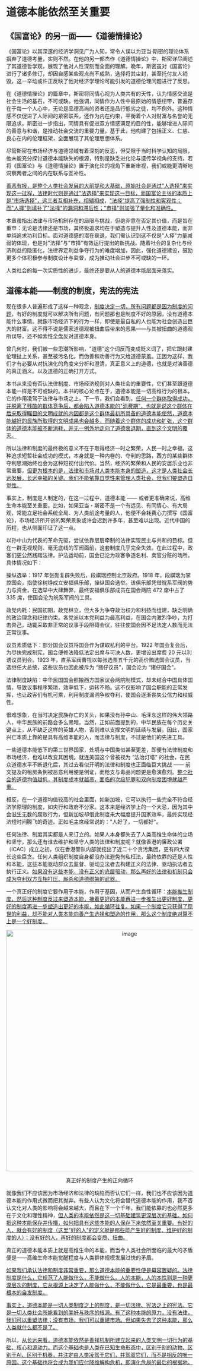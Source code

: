 # 道德本能依然至关重要

## 《国富论》的另一面——《道德情操论》

《国富论》以其深邃的经济学洞见广为人知，常令人误以为亚当·斯密的理论体系摒弃了道德考量，实则不然。在他的另一部杰作《道德情操论》中，斯密详尽阐述了其道德哲学观，展现了他对人性深刻而全面的理解。晚年，斯密虽对《国富论》进行了诸多修订，却因自感某些观点尚不成熟，选择将其尘封，甚至托付友人销毁，这一举动或许正反映了他对经济学理论可能引发的道德伦理问题进行了反思。

在《道德情操论》的篇章中，斯密将同情心视为人类共有的天性，认为情感交流是社会生活的基石，不可或缺。他强调，同情作为人性中最原始的情感纽带，普遍存在于每一个人心中，无论是品德高尚的贤者还是品行低劣之徒，均不例外。这种情感不仅促进了人际间的紧密联系，还作为内在约束，平衡着个人对财富与名誉的无限追求。斯密进一步指出，同情具有促进双方情感满足的目的性，能够增进人际间的善意与和谐，是推动社会交流的重要力量。基于此，他构建了包括正义、仁慈、良心在内的伦理框架，全面展现了其伦理思想体系。

尽管斯密在市场经济与道德领域有着深刻的反思，但受限于当时科学认知的局限，他未能充分探讨道德本能缺失的根源，特别是缺乏进化论与遗传学视角的支持。若将《国富论》与《道德情操论》置于演化论的视角下重新审视，我们或能更清晰地洞察两者之间的内在联系与互补性。

[善恶有报，是整个人类社会发展的大前提和大基础，原始社会是通过"人选择"来实现这一过程，法律时代则是通过"法选择"来实现这一目标，而国富论主张的本质上是"市场选择"，这三者互相补充，相辅相成]()，["法择"提高了强制性和客观性；而"人择"则填补了"法择"的漏洞和滞后性；"市择"则加强了量化和准确性。]()

本章虽指出法律与市场机制存在的局限与挑战，但绝非意在否定其价值，而是旨在重申：无论是法律还是市场，其终极追求均在于塑造与提升人性及道德本能，而非单纯追求功利目标。面对道德感的潜在衰退，我们需认识到这不仅是"人择"力量减弱的体现，也是对"法择"与"市择"有效运行提出的新挑战。随着社会的复杂化与经济利益的隐匿化，法律界定利益争夺行为的难度增加，因此，强化道德建设，鼓励更多个体积极参与制度设计与监督，成为推动社会进步不可或缺的一环。

人类社会的每一次实质性的进步，最终还是要从人的道德本能层面来落实。

## 道德本能——制度的制度，宪法的宪法

现在很多人普遍形成了这样一种观念，[制度决定一切，所有问题都是因为制度的问题]()，有好的制度就可以解决所有问题，有问题那也是制度不好的原因，没有道德本能什么事情。就像市场经济下的行为一样，即使是最自私的人也能为社会创造出巨大的财富。这不得不说是儒家道德观被扭曲后带来的恶果——与其被扭曲的道德观所误导，还不如索性全盘反对道德本身。

曾几何时，我们被一些思潮所影响，"道德"这个词反而变成贬义词了，把它跟封建伦理扯上关系，甚至被污名化。而伪善和劝善行为又给道德蒙羞。正因为这样，我们才有必要从对抗演化的角度来分析和澄清，真正意义上的道德，也就是对演善德的真正涵义。以及道德的正确打开方式。

本书从来没有否认法律制度、市场经济规则对人类社会的重要性，它们甚至跟道德本能一样是不可或缺的。本书的核心论点在于，道德本能是一切高维行为的根本，它的作用凌驾于法律与市场之上，下一节，我们会看到，[任何一个群体取得成功，并脱离了残酷的群体竞争后，都会陷入道德本能的"消费期"，也就是说这个群体在后来取得瞩目的文明成就的内因都是这个群体最初所具备的道德本能使然，道德本能越好的民族所取得的文明成果也会越多，而随着这个群体的成功和扩张，这个群体的道德本能被不断消耗，并无一例外地走向了道德衰退期，直到这个文明的覆灭。]()

所以法律和制度的最终极的意义不在于取得经济一时之繁荣，人民一时之幸福，这种追求短暂社会成功的模式，本身就是一种内卷的、夺利的思路，西方的某些群体夺利思潮始终也会为这种短视付出代价。当然，经济的繁荣和人民的安居乐业也非常重要，[但更为根本的是，法律和市场对人类本能本身的塑造，这才是人类社会长远发展，长远幸福的关键。我们不能依靠自觉性来管理人类社会，但我们要塑造自觉性。]()

事实上，制度是人制定的，在这一过程中，道德本能 —— 或者更准确来说，高维生命本能至关重要。比如，如果亚当・斯密不是一个有远见、有同情心、有大局观，常能立足社会系统全局、为人类前途考量的人，他便不会耗费心力撰写《国富论》，市场经济所开创的繁荣景象或许会迟到许多年，甚至难以出现。近代中国的历程，也从侧面印证了这一点。

以孙中山为代表的革命先驱，尝试依靠层层牵制的法律实现民主与共和的目标。但在一群无视规则、毫无底线的军阀面前，这套制度几乎完全失效。在此过程中，政客们更公然践踏法律。护法运动前，国会已沦为政客争逐名利、卖官分赃的场所。具体情况如下：

操纵选举：1917 年张勋复辟失败后，段祺瑞控制北京政府。1918 年，段祺瑞为掌控国会，指使徐树铮成立安福俱乐部，操纵国会选举。该俱乐部凭借皖系军阀的势力与资金，在选举中大肆舞弊，最终安福俱乐部成员在国会两院 472 席中占了 335 席，使国会沦为皖系军阀的工具。

政党内耗：民国初期，政党林立，但大多为争夺政治权力和利益而组建，缺乏明确的政治理念和纪律约束。各党派以本党利益为最高利益，在国会内激烈争吵，为打击异己，动辄采取非正常的议事手段阻碍会议，往往使国会因不足法定人数而无法正常议事。

议员素质低下：部分国会议员将国会作为谋取私利的平台。1922 年国会复会后，为尽快完成制宪，国会便修法降低法定出席与可决人数，更增设出席费 20 元以利诱议员到会。1923 年，直系军阀曹锟以每张选票五千元的高价贿选国会议员，当选继任大总统，这些议员也因此被斥为 “猪仔议员”，国会沦为 “猪仔国会”。

法律制度缺陷：中华民国国会照搬西方国家议会两院制模式，却未结合中国具体国情，导致议事程序繁琐，效率低下，运转不畅。这不仅影响了国会职能的正常发挥，也让政客们有机可乘，利用制度漏洞争权夺利，使国会逐渐丧失公信力和权威性。

很难想象，在当时决定民族存亡的关头，如果没有孙中山、毛泽东这样的伟大领路人，中华民族的前路会多么黑暗。当然，正如前面提到的，中华民族在每个历史关键点上，从不缺乏这样的英雄人物，否则难以支撑文明的延续与发展。因此，国家兴亡本质上靠的是具有高维本能的人，而法律与制度，不过是他们的先进工具。

一些道德本能低下的第三世界国家，处境与中国类似甚至更差，即便有法律制度和市场经济，也难以改变其困境。就连美国这个曾被视为 “法治灯塔” 的社会，在民众道德水平不断退化后，其过去看似开明的法律和制度也正面临巨大挑战 —— 前文提及的租房条例被恶意利用便是例证，而枪支与毒品问题更是愈演愈烈。[整个社会的道德均值越低，其制度成本就越高，面临的次级犯罪和双向制度困境就越严重。]()

相反，在一个道德均值较高的社会里面，如新加坡，它可以执行一些完全不符合经济学原理的制度，如央行和政府不分家。这本来是经济学上的一个大忌，因为其中会滋生无数的腐败行为，但新加坡却借此制度来大幅度提升国家效率，最终实现经济短时间腾飞的奇迹。正如毛主席经常说的："人好了，一切都好"。

任何法律、制度其实都是人来订立的。如果人本身都失去了人类高维生命体的立场和坚守，那么还有谁去维护和坚守人类的法律和制度呢？就像香港的廉政公署（ICAC）成立之初，仅在香港警队内部就挖出了近二十个贪污集团，更有四大探长这些巨贪。任何人类组织制度自身都没办法避免徇私枉法，最终依靠的还是人性和本能，这些本能驱动群众去监督、驱动立法者去构建正义的法律、驱动执法者去执行正义。[如果没有这些本能，没有正义的底层驱动，那么再好的法律和机制只会成为夺利双方互相打压、厮杀和道德绑架的武器。]()

一个真正好的制度它要作用于本能，作用于基因，从而产生良性循环：[本能推生制度，然后这种制度反过来塑造本能，接着更好的本能再进一步推生出更好制度，更好的制度再进一步塑造出更好的本能，如此循环往复。如果一个制度它只获得了现世的利益，却不能对人类本能向善产生选择和塑造的作用，那么这个制度绝对算不上是一个好制度。]()

<p align="center"><img width="650" alt="image" src="https://github.com/user-attachments/assets/f05f3224-4dbf-4b73-a6f1-76190dda3390" /></p>
<p align="center">真正好的制度产生的正向循环</p>

就像我们不应该因为市场经济和法律的缺陷而否认它们一样，我们也不应该因为道德本能的作用式微而把其抛弃。有些人认为文化将会替代道德本能的作用，我不否认文化对人类的影响将会越来越大，而且在下一个千年，我们能依靠的也必然更多在于文化和理性精神，[但人类的本能依然是这一切基础建筑更深层次的基础。如何把这种本能保存并传播，如何把具有这些本能的人保存下来依然至关重要。有好的人，就会有好的制度（这里"好的人"的定义就是那些能产生好的制度、维护好的制度的人）；没有好的人，再好的制度都会变质、扭曲。]()

真正的道德本能本质上就是高维生命的本能，而当今人类社会所面临的最大的矛盾便是——高维生命本能觉醒程度与人类群体规模发展过快的矛盾。

[如果我们承认法律和制度非常重要，那么道德本能的重要性便是毋容置疑的。法律制度是什么，它规范了人能做什么，不能做什么。人的本能，人的本性则是一种更深层次的制度，它从根源上决定了人能做什么，不能做什么，它是最重要，也是最根本的自发制度。]()

[事实上，道德本能是一切人类制度之上的制度，是一切法律、宪法之上的宪法。它是一切人类社会所能看到的美好与秩序的根源。有了这种本能的原力，没有法律，我们可以重塑法律；没有市场，我们可以重建市场。但如果失去了这种本能，那么人类就什么都不是了。]()

所以，[从长远来看，道德本能依然是善择机制所建立起来的人类文明一切行为的基础、核心和源动力。而这个基础也是人类在已知生命形态中，区别于别的动物、区别于AI、区别于机器，并注定由人类凌驾于它们，并驾驭它们，而不是相反的唯一原因。这个基础也将会成为我们应付降维解构危机，即演化危局的最后的根据地。]()

